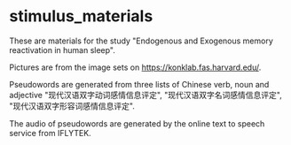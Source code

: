 # stimulus_materials
These are materials for the study "Endogenous and Exogenous memory reactivation in human sleep". 

Pictures are from the image sets on https://konklab.fas.harvard.edu/. 

Pseudowords are generated from three lists of Chinese verb, noun and adjective "现代汉语双字动词感情信息评定", "现代汉语双字名词感情信息评定", "现代汉语双字形容词感情信息评定".

The audio of pseudowords are generated by the online text to speech service from IFLYTEK.
